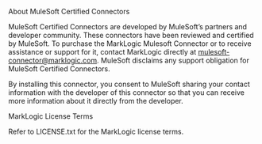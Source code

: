 About MuleSoft Certified Connectors

MuleSoft Certified Connectors are developed by MuleSoft’s partners and developer community. These connectors have been reviewed and certified by MuleSoft. To purchase the MarkLogic Mulesoft Connector or to receive assistance or support for it, contact MarkLogic directly at mulesoft-connector@marklogic.com. MuleSoft disclaims any support obligation for MuleSoft Certified Connectors.

By installing this connector, you consent to MuleSoft sharing your contact information with the developer of this connector so that you can receive more information about it directly from the developer.

MarkLogic License Terms

Refer to LICENSE.txt for the MarkLogic license terms.